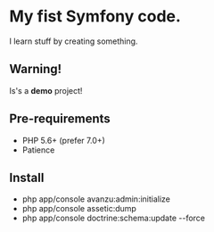 My fist Symfony code.
=====================

I learn stuff by creating something.

Warning!
--------
Is's a __demo__ project!

Pre-requirements
----------------
 - PHP 5.6+ (prefer 7.0+)
 - Patience

Install
-------
 - php app/console avanzu:admin:initialize
 - php app/console assetic:dump
 - php app/console doctrine:schema:update --force